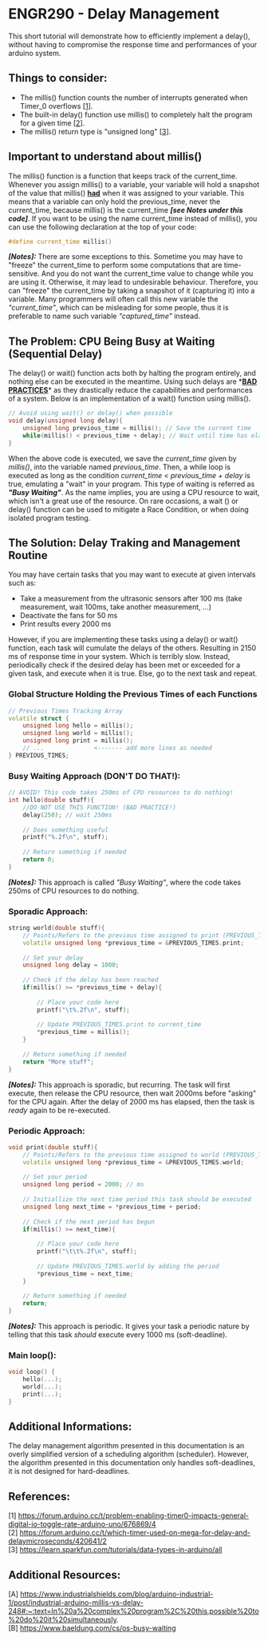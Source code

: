 # ENGR290 - Delay Management
This short tutorial will demonstrate how to efficiently implement a delay(), without having to compromise the response time and performances of your arduino system. 

## Things to consider:  
- The millis() function counts the number of interrupts generated when Timer_0 overflows [[1]].  
- The built-in delay() function use millis() to completely halt the program for a given time [[2]].  
- The millis() return type is "unsigned long" [[3]].

[1]: https://forum.arduino.cc/t/problem-enabling-timer0-impacts-general-digital-io-toggle-rate-arduino-uno/676869/4  
[2]: https://forum.arduino.cc/t/which-timer-used-on-mega-for-delay-and-delaymicroseconds/420641/2
[3]: https://learn.sparkfun.com/tutorials/data-types-in-arduino/all  

## Important to understand about millis()
The millis() function is a function that keeps track of the current_time. Whenever you assign millis() to a variable, your variable will hold a snapshot of the value that millis() **<ins>had</ins>** when it was assigned to your variable. This means that a variable can only hold the previous_time, never the current_time, because millis() is the current_time ***[see Notes under this code]***. If you want to be using the name current_time instead of millis(), you can use the following declaration at the top of your code:

```C++
#define current_time millis()
```
***[Notes]:*** There are some exceptions to this. Sometime you may have to "freeze" the current_time to perform some computations that are time-sensitive. And you do not want the current_time value to change while you are using it. Otherwise, it may lead to undesirable behaviour. Therefore, you can "freeze" the current_time by taking a snapshot of it (capturing it) into a variable. Many programmers will often call this new variable the *"current_time"*, which can be misleading for some people, thus it is preferable to name such variable *"captured_time"* instead.

## The Problem: CPU Being Busy at Waiting (Sequential Delay)
The delay() or wait() function acts both by halting the program entirely, and nothing else can be executed in the meantime. Using such delays are \*<ins>**BAD PRACTICES**</ins>\* as they drastically reduce the capabilities and performances of a system. Below is an implementation of a wait() function using millis().  
  
```C++
// Avoid using wait() or delay() when possible
void delay(unsigned long delay){
    unsigned long previous_time = millis(); // Save the current time
    while(millis() < previous_time + delay); // Wait until time has elapsed
}
```
  
When the above code is executed, we save the *current_time* given by *millis()*, into the variable named *previous_time*. Then, a while loop is executed as long as the condition *current_time < previous_time + delay* is true, emulating a "wait" in your program. This type of waiting is referred as ***"Busy Waiting"***. As the name implies, you are using a CPU resource to wait, which isn't a great use of the resource. On rare occasions, a wait () or delay() function can be used to mitigate a Race Condition, or when doing isolated program testing.

## The Solution: Delay Traking and Management Routine

You may have certain tasks that you may want to execute at given intervals such as:
- Take a measurement from the ultrasonic sensors after 100 ms (take measurement, wait 100ms, take another measurement, ...)
- Deactivate the fans for 50 ms
- Print results every 2000 ms

However, if you are implementing these tasks using a delay() or wait() function, each task will cumulate the delays of the others. Resulting in 2150 ms of response time in your system. Which is terribly slow. Instead, periodically check if the desired delay has been met or exceeded for a given task, and execute when it is true. Else, go to the next task and repeat.

### Global Structure Holding the Previous Times of each Functions
```C++
// Previous Times Tracking Array
volatile struct {
    unsigned long hello = millis();
    unsigned long world = millis();
    unsigned long print = millis();
    // ...              <------- add more lines as needed
} PREVIOUS_TIMES;
```
  
### Busy Waiting Approach (DON'T DO THAT!):  
```C++
// AVOID! This code takes 250ms of CPU resources to do nothing!
int hello(double stuff){
    //DO NOT USE THIS FUNCTION! (BAD PRACTICE!)
    delay(250); // wait 250ms
    
    // Does something useful
    printf("%.2f\n", stuff);
    
    // Return something if needed
    return 0;
}
```
***[Notes]:*** This approach is called *"Busy Waiting"*, where the code takes 250ms of CPU resources to do nothing.
  
### Sporadic Approach:  
```C++
string world(double stuff){
    // Points/Refers to the previous time assigned to print (PREVIOUS_TIMES.print)
    volatile unsigned long *previous_time = &PREVIOUS_TIMES.print;
    
    // Set your delay
    unsigned long delay = 1000;
    
    // Check if the delay has been reached
    if(millis() >= *previous_time + delay){
        
        // Place your code here
        printf("\t%.2f\n", stuff);
        
        // Update PREVIOUS_TIMES.print to current_time
        *previous_time = millis();
    }
    
    // Return something if needed
    return "More stuff";
}
```
***[Notes]:*** This approach is sporadic, but recurring. The task will first execute, then release the CPU resource, then wait 2000ms before "asking" for the CPU again. After the delay of 2000 ms has elapsed, then the task is *ready* again to be re-executed.

### Periodic Approach:  
```C++
void print(double stuff){
    // Points/Refers to the previous time assigned to world (PREVIOUS_TIMES.world)
    volatile unsigned long *previous_time = &PREVIOUS_TIMES.world;
    
    // Set your period
    unsigned long period = 2000; // ms
    
    // Initiallize the next time period this task should be executed
    unsigned long next_time = *previous_time + period;
    
    // Check if the next period has begun
    if(millis() >= next_time){
        
        // Place your code here
        printf("\t\t%.2f\n", stuff);
        
        // Update PREVIOUS_TIMES.world by adding the period
        *previous_time = next_time;
    }
    
    // Return something if needed
    return;
}
```
***[Notes]:*** This approach is periodic. It gives your task a periodic nature by telling that this task *should* execute every 1000 ms (soft-deadline).

### Main loop():
```C++
void loop() {
    hello(...);
    world(...);
    print(...);
}
``` 

## Additional Informations:
The delay management algorithm presented in this documentation is an overly simplified version of a scheduling algorithm (scheduler). However, the algorithm presented in this documentation only handles soft-deadlines, it is not designed for hard-deadlines.

## References:  
[1\] https://forum.arduino.cc/t/problem-enabling-timer0-impacts-general-digital-io-toggle-rate-arduino-uno/676869/4  
[2\] https://forum.arduino.cc/t/which-timer-used-on-mega-for-delay-and-delaymicroseconds/420641/2  
[3\] https://learn.sparkfun.com/tutorials/data-types-in-arduino/all  
  
## Additional Resources:
[A\] https://www.industrialshields.com/blog/arduino-industrial-1/post/industrial-arduino-millis-vs-delay-248#:~:text=In%20a%20complex%20program%2C%20this,possible%20to%20do%20it%20simultaneously.  
[B\] https://www.baeldung.com/cs/os-busy-waiting
